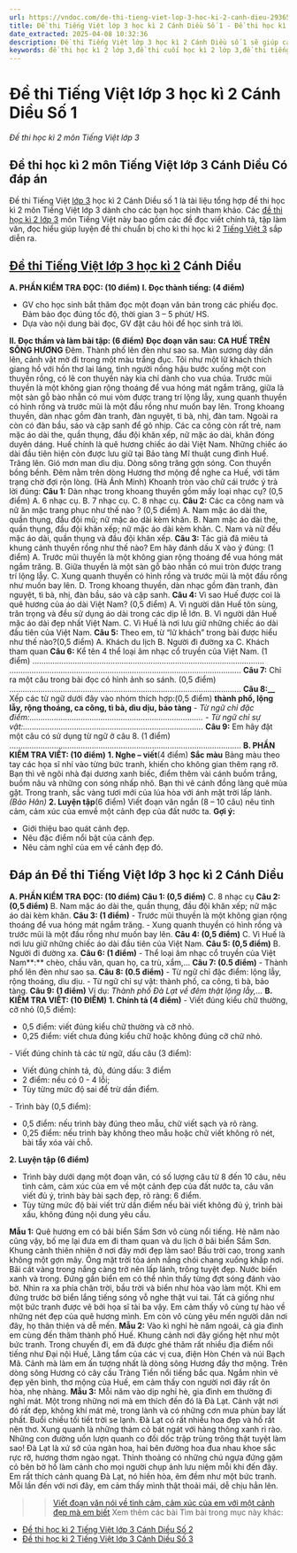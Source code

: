 ```yaml
---
url: https://vndoc.com/de-thi-tieng-viet-lop-3-hoc-ki-2-canh-dieu-293658
title: Đề thi Tiếng Việt lớp 3 học kì 2 Cánh Diều Số 1 - Đề thi học kì 2 môn Tiếng Việt lớp 3 - VnDoc.com
date_extracted: 2025-04-08 10:32:36
description: Đề thi Tiếng Việt lớp 3 học kì 2 Cánh Diều số 1 sẽ giúp các em Ôn thi học kỳ 2 lớp 3 môn Tiếng Việt hiệu quả hơn.
keywords: đề thi học kì 2 lớp 3,đề thi cuối học kì 2 lớp 3,đề thi tiếng việt lớp 3 học kì 2,de thi học kì 2 lớp 3 môn tiếng việt,de thi cuối kì 2 lớp 3 môn tiếng việt,de thi tiếng việt lớp 3 học kỳ 2,đề thi học kì 2 môn tiếng việt lớp 3,đề thi môn tiếng việt lớp 3 học kì 2,đề thi cuối kì 2 lớp 3 môn tiếng việt,đề kiểm tra tiếng việt lớp 3 học kì 2,đề thi tiếng việt lớp 3 kì 2,đề thi tiếng việt học kì 2 lớp 3,Đề thi Tiếng Việt lớp 3 học kì 2 Cánh Diều
---
```


# Đề thi Tiếng Việt lớp 3 học kì 2 Cánh Diều Số 1
 _Đề thi học kì 2 môn Tiếng Việt lớp 3_
## **Đề thi học kì 2 môn Tiếng Việt lớp 3 Cánh Diều Có đáp án**
Đề thi Tiếng Việt [lớp 3](<https://vndoc.com/tai-lieu-hoc-tap-lop3>) học kì 2 Cánh Diều số 1 là tài liệu tổng hợp đề thi học kì 2 môn Tiếng Việt lớp 3 dành cho các bạn học sinh tham khảo. Các [đề thi học kì 2 lớp 3](<https://vndoc.com/de-thi-hoc-ki-2-lop3>) môn Tiếng Việt này bao gồm các đề đọc viết chính tả, tập làm văn, đọc hiểu giúp luyện đề thi chuẩn bị cho kì thi học kì 2 [Tiếng Việt 3](<https://vndoc.com/tieng-viet-lop-3-cd-tap2>) sắp diễn ra.
## **[Đề thi Tiếng Việt lớp 3 học kì 2](<https://vndoc.com/de-thi-hoc-ki-2-lop-3-mon-tieng-viet-canh-dieu>) Cánh Diều**
**A. PHẦN KIỂM TRA ĐỌC: \(10 điểm\)**
**I. Đọc thành tiếng: \(4 điểm\)**
  * GV cho học sinh bắt thăm đọc một đoạn văn bản trong các phiếu đọc. Đảm bảo đọc đúng tốc độ, thời gian 3 – 5 phút/ HS.
  * Dựa vào nội dung bài đọc, GV đặt câu hỏi để học sinh trả lời.

**II. Đọc thầm và làm bài tập: \(6 điểm\)**
**Đọc đoạn văn sau:**
**CA HUẾ TRÊN SÔNG HƯƠNG**
Đêm. Thành phố lên đèn như sao sa. Màn sương dày dần lên, cảnh vật mờ đi trong một màu trắng đục. Tôi như một lữ khách thích giang hồ với hồn thơ lai láng, tình người nồng hậu bước xuống một con thuyền rồng, có lẽ con thuyền này kia chỉ dành cho vua chúa. Trước mũi thuyền là một không gian rộng thoáng để vua hóng mát ngắm trăng, giữa là một sàn gỗ bào nhẵn có mui vòm được trang trí lộng lẫy, xung quanh thuyền có hình rồng và trước mũi là một đầu rồng như muốn bay lên. Trong khoang thuyền, dàn nhạc gồm đàn tranh, đàn nguyệt, tì bà, nhị, đàn tam. Ngoài ra còn có đàn bầu, sáo và cặp sanh để gõ nhịp.
Các ca công còn rất trẻ, nam mặc áo dài the, quần thụng, đầu đội khăn xếp, nữ mặc áo dài, khăn đóng duyên dáng. Huế chính là quê hương chiếc áo dài Việt Nam. Những chiếc áo dài đầu tiên hiện còn được lưu giữ tại Bảo tàng Mĩ thuật cung đình Huế.
Trăng lên. Gió mơn man dìu dịu. Dòng sông trăng gợn sóng. Con thuyền bồng bềnh. Đêm nằm trên dòng Hương thơ mộng để nghe ca Huế, với tâm trạng chờ đợi rộn lòng.
\(Hà Ánh Minh\)
Khoanh tròn vào chữ cái trước ý trả lời đúng:
**Câu 1:** Dàn nhạc trong khoang thuyền gồm mấy loại nhạc cụ? \(0,5 điểm\)
A. 6 nhạc cụ.
B. 7 nhạc cụ.
C. 8 nhạc cụ.
**Câu 2:** Các ca công nam và nữ ăn mặc trang phục như thế nào ? \(0,5 điểm\)
A. Nam mặc áo dài the, quần thụng, đầu đội mũ; nữ mặc áo dài kèm khăn.
B. Nam mặc áo dài the, quần thụng, đầu đội khăn xếp; nữ mặc áo dài kèm khăn.
C. Nam và nữ đều mặc áo dài, quần thụng và đầu đội khăn xếp.
**Câu 3:** Tác giả đã miêu tả khung cảnh thuyền rồng như thế nào? Em hãy đánh dấu X vào ý đúng: \(1 điểm\)
A. Trước mũi thuyền là một không gian rộng thoáng để vua hóng mát ngắm trăng.
B. Giữa thuyền là một sàn gỗ bào nhẵn có mui tròn được trang trí lộng lẫy.
C. Xung quanh thuyền có hình rồng và trước mũi là một đầu rồng như muốn bay lên.
D. Trong khoang thuyền, dàn nhạc gồm đàn tranh, đàn nguyệt, tì bà, nhị, đàn bầu, sáo và cặp sanh.
**Câu 4:** Vì sao Huế được coi là quê hương của áo dài Việt Nam? \(0,5 điểm\)
A. Vì người dân Huế tôn sùng, trân trọng và đều sử dụng áo dài trong các dịp lễ lớn.
B. Vì người dân Huế mặc áo dài đẹp nhất Việt Nam.
C. Vì Huế là nơi lưu giữ những chiếc áo dài đầu tiên của Việt Nam.
**Câu 5:** Theo em, từ “lữ khách” trong bài được hiểu như thế nào?\(0,5 điểm\)
A. Khách du lịch
B. Người đi đường xa
C. Khách tham quan
**Câu 6:** Kể tên 4 thể loại âm nhạc cổ truyền của Việt Nam. \(1 điểm\)
........................................................................................................
........................................................................................................
**Câu 7:** Chỉ ra một câu trong bài đọc có hình ảnh so sánh. \(0,5 điểm\)
........................................................................................................
**Câu 8:__** Xếp các từ ngữ dưới đây vào nhóm thích hợp:\(0,5 điểm\)
**thành phố, lộng lẫy, rộng thoáng, ca công, tì bà, dìu dịu, bảo tàng**
 _\- Từ ngữ chỉ đặc điểm:.............................................................................._
_\- Từ ngữ chỉ sự vật:................................................................................._
**Câu 9:** Em hãy đặt một câu có sử dụng từ ngữ ở câu 8. \(1 điểm\)
........................................................................................................
**B. PHẦN KIỂM TRA VIẾT: \(10 điểm\)**
**1\. Nghe – viết**\(4 điểm\)
**Sắc màu**
Bảng màu theo tay các họa sĩ nhí vào từng bức tranh, khiến cho không gian thêm rạng rỡ. Bạn thì vẽ ngôi nhà đại dương xanh biếc, điểm thêm vài cánh buồm trắng, buồm nâu và những con sóng nhấp nhô. Bạn thì vẽ cánh đồng làng quê mùa gặt. Trong tranh, sắc vàng tươi mới của lúa hòa với ánh mặt trời lấp lánh.
_\(Bảo Hân\)_
**2\. Luyện tập**\(6 điểm\)
Viết đoạn văn ngắn \(8 – 10 câu\) nêu tình cảm, cảm xúc của emvề một cảnh đẹp của đất nước ta.
**Gợi ý:**
  * Giới thiệu bao quát cảnh đẹp.
  * Nêu đặc điểm nổi bật của cảnh đẹp.
  * Nêu cảm nghĩ của em về cảnh đẹp đó.

## Đáp án Đề thi Tiếng Việt lớp 3 học kì 2 Cánh Diều
**A. PHẦN KIỂM TRA ĐỌC: \(10 điểm\)**
**Câu 1: \(0,5 điểm\)**
C. 8 nhạc cụ
**Câu 2: \(0,5 điểm\)**
B. Nam mặc áo dài the, quần thụng, đầu đội khăn xếp; nữ mặc áo dài kèm khăn.
**Câu 3: \(1 điểm\)**
\- Trước mũi thuyền là một không gian rộng thoáng để vua hóng mát ngắm trăng.
\- Xung quanh thuyền có hình rồng và trước mũi là một đầu rồng như muốn bay lên.
**Câu 4: \(0,5 điểm\)**
C. Vì Huế là nơi lưu giữ những chiếc áo dài đầu tiên của Việt Nam.
**Câu 5: \(0,5 điểm\)**
B. Người đi đường xa.
**Câu 6: \(1 điểm\)**
\- Thể loại âm nhạc cổ truyền của Việt Nam**:** chèo, chầu văn, quan họ, ca trù, xẩm,...
**Câu 7: \(0.5 điểm\)**
\- Thành phố lên đèn như sao sa.
**Câu 8: \(0.5 điểm\)**
\- Từ ngữ chỉ đặc điểm: lộng lẫy, rộng thoáng, dìu dịu.
\- Từ ngữ chỉ sự vật: thành phố, ca công, tì bà, bảo tàng.
**Câu 9: \(1 điểm\)**
Ví dụ: _Thành phố Đà Lạt về đêm thật lộng lẫy,..._
**B. KIỂM TRA VIẾT: \(10 ĐIỂM\)**
**1\. Chính tả \(4 điểm\)**
\- Viết đúng kiểu chữ thường, cỡ nhỏ \(0,5 điểm\):
  * 0,5 điểm: viết đúng kiểu chữ thường và cỡ nhỏ.
  * 0,25 điểm: viết chưa đúng kiểu chữ hoặc không đúng cỡ chữ nhỏ.

\- Viết đúng chính tả các từ ngữ, dấu câu \(3 điểm\):
  * Viết đúng chính tả, đủ, đúng dấu: 3 điểm
  * 2 điểm: nếu có 0 - 4 lỗi;
  * Tùy từng mức độ sai để trừ dần điểm.

\- Trình bày \(0,5 điểm\):
  * 0,5 điểm: nếu trình bày đúng theo mẫu, chữ viết sạch và rõ ràng.
  * 0,25 điểm: nếu trình bày không theo mẫu hoặc chữ viết không rõ nét, bài tẩy xóa vài chỗ.

**2\. Luyện tập \(6 điểm\)**
  * Trình bày dưới dạng một đoạn văn, có số lượng câu từ 8 đến 10 câu, nêu tình cảm, cảm xúc của em về một cảnh đẹp của đất nước ta, câu văn viết đủ ý, trình bày bài sạch đẹp, rõ ràng: 6 điểm.
  * Tùy từng mức độ bài viết trừ dần điểm nếu bài viết không đủ ý, trình bài xấu, không đúng nội dung yêu cầu.

**Mẫu 1:**
Quê hương em có bãi biển Sầm Sơn vô cùng nổi tiếng. Hè năm nào cũng vậy, bố mẹ lại đưa em đi tham quan và du lịch ở bãi biển Sầm Sơn. Khung cảnh thiên nhiên ở nơi đây mới đẹp làm sao\! Bầu trời cao, trong xanh không một gợn mây. Ông mặt trời tỏa ánh nắng chói chang xuống khắp nơi. Bãi cát vàng trong nắng càng trở nên lấp lánh, trông tuyệt đẹp. Nước biển xanh và trong. Đứng gần biển em có thể nhìn thấy từng đợt sóng đánh vào bờ. Nhìn ra xa phía chân trời, bầu trời và biển như hòa vào làm một. Khi em đứng trước bờ biển lắng tiếng sóng vỗ nghe thật vui tai. Tất cả giống như một bức tranh được vẽ bởi họa sĩ tài ba vậy. Em cảm thấy vô cùng tự hào về những nét đẹp của quê hương mình. Em còn vô cùng yêu mến người dân nơi đây, họ thân thiện và dễ mến.
**Mẫu 2:**
Vào kì nghỉ hè năm ngoái, cả gia đình em cùng đến thăm thành phố Huế. Khung cảnh nơi đây giống hệt như một bức tranh. Trong chuyến đi, em đã được ghé thăm rất nhiều địa điểm nổi tiếng như Đại nội Huế, Lăng tẩm của các vị cua, điện Hòn Chén và núi Bạch Mã. Cảnh mà làm em ấn tượng nhất là dòng sông Hương đầy thơ mộng. Trên dòng sông Hương có cây cầu Tràng Tiền nổi tiếng bắc qua. Ngắm nhìn vẻ đẹp yên bình, thơ mộng của Huế, em cảm thấy con người nơi đây rất ôn hòa, nhẹ nhàng.
**Mẫu 3:**
Mỗi năm vào dịp nghỉ hè, gia đình em thường đi nghỉ mát. Một trong những nơi mà em thích đến đó là Đà Lạt. Cảnh vật nơi đó rất đẹp, không khí mát mẻ, trong lành và có những cơn mưa phùn bay lất phất. Buổi chiều tối tiết trời se lạnh. Đà Lạt có rất nhiều hoa đẹp và hồ rất nên thơ. Xung quanh là những thảm cỏ bát ngát với hàng thông xanh rì rào. Những con đường uốn lượn quanh co đồi dốc trập trùng trông thật tuyệt làm sao\! Đà Lạt là xứ sở của ngàn hoa, hai bên đường hoa đua nhau khoe sắc rực rỡ, hương thơm ngào ngạt. Thỉnh thoảng có những chú ngựa đứng gặm cỏ bên bờ hồ làm cảnh cho mọi người chụp ảnh lưu niệm mỗi khi đến đây. Em rất thích cảnh quang Đà Lạt, nó hiền hòa, êm đềm như một bức tranh. Mỗi lần đến với nơi đây, em cảm thấy mình thật thoải mái, dễ chịu hẳn lên.
>> [Viết đoạn văn nói về tình cảm, cảm xúc của em với một cảnh đẹp mà em biết](<https://vndoc.com/viet-doan-van-neu-tinh-cam-cam-xuc-cua-em-ve-mot-canh-dep-cua-dat-nuoc-lop-3-279830>)
Xem thêm các bài Tìm bài trong mục này khác:
  * [Đề thi học kì 2 Tiếng Việt lớp 3 Cánh Diều Số 2](</de-thi-hoc-ki-2-tieng-viet-lop-3-canh-dieu-so-2-293661>)
  * [Đề thi học kì 2 Tiếng Việt lớp 3 Cánh Diều Số 3](</de-thi-hoc-ki-2-tieng-viet-lop-3-canh-dieu-so-3-293663>)

